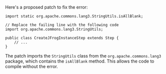 Here's a proposed patch to fix the error:
```
import static org.apache.commons.lang3.StringUtils.isAllBlank;

// Replace the failing line with the following code
import org.apache.commons.lang3.StringUtils;

public class CreateJFrogInstanceStep extends Step {
    // ...
}
```
The patch imports the `StringUtils` class from the `org.apache.commons.lang3` package, which contains the `isAllBlank` method. This allows the code to compile without the error.